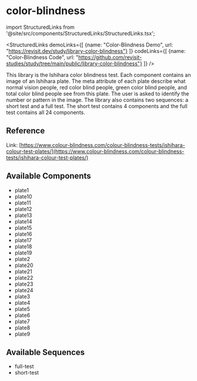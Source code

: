 
# color-blindness

import StructuredLinks from '@site/src/components/StructuredLinks/StructuredLinks.tsx';

<StructuredLinks
    demoLinks={[
      {name: "Color-Blindness Demo", url: "https://revisit.dev/study/library-color-blindness"}
    ]}
    codeLinks={[
      {name: "Color-Blindness Code", url: "https://github.com/revisit-studies/study/tree/main/public/library-color-blindness"}
    ]}
/>

This library is the Ishihara color blindness test. Each component contains an image of an Ishihara plate. The meta attribute of each plate describe what normal vision people, red color blind people, green color blind people, and total color blind people see from this plate. The user is asked to identify the number or pattern in the image. The library also contains two sequences: a short test and a full test. The short test contains 4 components and the full test contains all 24 components.

## Reference

Link: [https://www.colour-blindness.com/colour-blindness-tests/ishihara-colour-test-plates/](https://www.colour-blindness.com/colour-blindness-tests/ishihara-colour-test-plates/)

## Available Components

- plate1
- plate10
- plate11
- plate12
- plate13
- plate14
- plate15
- plate16
- plate17
- plate18
- plate19
- plate2
- plate20
- plate21
- plate22
- plate23
- plate24
- plate3
- plate4
- plate5
- plate6
- plate7
- plate8
- plate9

## Available Sequences

- full-test
- short-test
